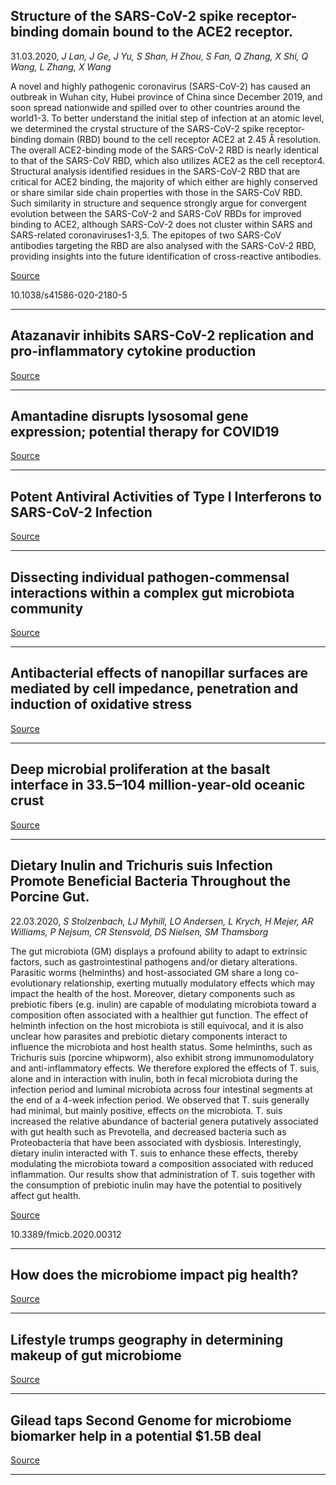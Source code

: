 ## Structure of the SARS-CoV-2 spike receptor-binding domain bound to the ACE2 receptor.
 31.03.2020, _J Lan, J Ge, J Yu, S Shan, H Zhou, S Fan, Q Zhang, X Shi, Q Wang, L Zhang, X Wang_


A novel and highly pathogenic coronavirus (SARS-CoV-2) has caused an outbreak in Wuhan city, Hubei province of China since December 2019, and soon spread nationwide and spilled over to other countries around the world1-3. To better understand the initial step of infection at an atomic level, we determined the crystal structure of the SARS-CoV-2 spike receptor-binding domain (RBD) bound to the cell receptor ACE2 at 2.45 Å resolution. The overall ACE2-binding mode of the SARS-CoV-2 RBD is nearly identical to that of the SARS-CoV RBD, which also utilizes ACE2 as the cell receptor4. Structural analysis identified residues in the SARS-CoV-2 RBD that are critical for ACE2 binding, the majority of which either are highly conserved or share similar side chain properties with those in the SARS-CoV RBD. Such similarity in structure and sequence strongly argue for convergent evolution between the SARS-CoV-2 and SARS-CoV RBDs for improved binding to ACE2, although SARS-CoV-2 does not cluster within SARS and SARS-related coronaviruses1-3,5. The epitopes of two SARS-CoV antibodies targeting the RBD are also analysed with the SARS-CoV-2 RBD, providing insights into the future identification of cross-reactive antibodies.

[Source](https://www.nature.com/articles/s41586-020-2180-5?)

10.1038/s41586-020-2180-5

---

## Atazanavir inhibits SARS-CoV-2 replication and pro-inflammatory cytokine production

[Source](https://www.biorxiv.org/content/10.1101/2020.04.04.020925v1.abstract?)

---

## Amantadine disrupts lysosomal gene expression; potential therapy for COVID19

[Source](https://www.biorxiv.org/content/10.1101/2020.04.05.026187v1.abstract?)

---

## Potent Antiviral Activities of Type I Interferons to SARS-CoV-2 Infection

[Source](https://www.biorxiv.org/content/10.1101/2020.04.02.022764v2.abstract?)

---

## <span class="has-inline-color has-vivid-green-cyan-color">Dissecting individual pathogen-commensal interactions within a complex gut microbiota community</span>

[Source](https://www.biorxiv.org/content/10.1101/2020.04.06.027128v1.abstract?)

---

## <span class="has-inline-color has-vivid-green-cyan-color">Antibacterial effects of nanopillar surfaces are mediated by cell impedance, penetration and induction of oxidative stress</span>

[Source](https://www.nature.com/articles/s41467-020-15471-x)

---

## <span class="has-inline-color has-vivid-green-cyan-color">Deep microbial proliferation at the basalt interface in 33.5–104 million-year-old oceanic crust</span>

[Source](https://www.nature.com/articles/s42003-020-0860-1)

---

## Dietary Inulin and Trichuris suis Infection Promote Beneficial Bacteria Throughout the Porcine Gut.
 22.03.2020, _S Stolzenbach, LJ Myhill, LO Andersen, L Krych, H Mejer, AR Williams, P Nejsum, CR Stensvold, DS Nielsen, SM Thamsborg_


The gut microbiota (GM) displays a profound ability to adapt to extrinsic factors, such as gastrointestinal pathogens and/or dietary alterations. Parasitic worms (helminths) and host-associated GM share a long co-evolutionary relationship, exerting mutually modulatory effects which may impact the health of the host. Moreover, dietary components such as prebiotic fibers (e.g. inulin) are capable of modulating microbiota toward a composition often associated with a healthier gut function. The effect of helminth infection on the host microbiota is still equivocal, and it is also unclear how parasites and prebiotic dietary components interact to influence the microbiota and host health status. Some helminths, such as Trichuris suis (porcine whipworm), also exhibit strong immunomodulatory and anti-inflammatory effects. We therefore explored the effects of T. suis, alone and in interaction with inulin, both in fecal microbiota during the infection period and luminal microbiota across four intestinal segments at the end of a 4-week infection period. We observed that T. suis generally had minimal, but mainly positive, effects on the microbiota. T. suis increased the relative abundance of bacterial genera putatively associated with gut health such as Prevotella, and decreased bacteria such as Proteobacteria that have been associated with dysbiosis. Interestingly, dietary inulin interacted with T. suis to enhance these effects, thereby modulating the microbiota toward a composition associated with reduced inflammation. Our results show that administration of T. suis together with the consumption of prebiotic inulin may have the potential to positively affect gut health.

[Source](https://thepigsite.com/news/2020/04/how-does-the-microbiome-impact-pig-health)

10.3389/fmicb.2020.00312

---

## How does the microbiome impact pig health?

[Source](https://thepigsite.com/news/2020/04/how-does-the-microbiome-impact-pig-health)

---

## Lifestyle trumps geography in determining makeup of gut microbiome

[Source](https://www.eurekalert.org/pub_releases/2020-04/wuso-ltg040620.php)

---

## Gilead taps Second Genome for microbiome biomarker help in a potential $1.5B deal

[Source](https://www.fiercebiotech.com/medtech/gilead-taps-second-genome-for-microbiome-biomarker-help-338m-partnership)

---

